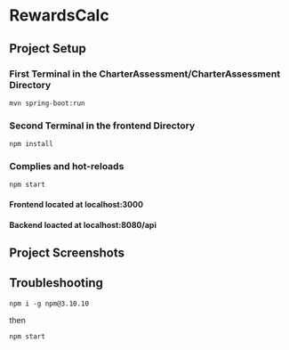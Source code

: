 # RewardsCalc
## Project Setup
### First Terminal in the CharterAssessment/CharterAssessment Directory
```
mvn spring-boot:run
```

### Second Terminal in the frontend Directory
```
npm install
```
### Complies and hot-reloads
```
npm start
```

#### Frontend located at localhost:3000
#### Backend loacted at localhost:8080/api


## Project Screenshots

## Troubleshooting

```
npm i -g npm@3.10.10
```
then 
```
npm start
```
